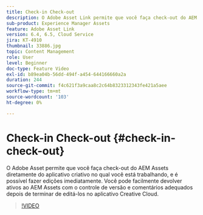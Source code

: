 ```yaml
---
title: Check-in Check-out
description: O Adobe Asset Link permite que você faça check-out do AEM Assets diretamente do aplicativo criativo no qual você está trabalhando, e é possível fazer edições imediatamente. Você pode facilmente devolver ativos ao AEM Assets com o controle de versão e comentários adequados depois de terminar de editá-los no aplicativo Creative Cloud.
sub-product: Experience Manager Assets
feature: Adobe Asset Link
version: 6.4, 6.5, Cloud Service
jira: KT-4910
thumbnail: 33886.jpg
topic: Content Management
role: User
level: Beginner
doc-type: Feature Video
exl-id: b89ea04b-56dd-494f-a454-644166660a2a
duration: 244
source-git-commit: f4c621f3a9caa8c2c64b8323312343fe421a5aee
workflow-type: tm+mt
source-wordcount: '103'
ht-degree: 0%

---
```


# Check-in Check-out {#check-in-check-out}

O Adobe Asset permite que você faça check-out do AEM Assets diretamente do aplicativo criativo no qual você está trabalhando, e é possível fazer edições imediatamente. Você pode facilmente devolver ativos ao AEM Assets com o controle de versão e comentários adequados depois de terminar de editá-los no aplicativo Creative Cloud.

>[!VIDEO](https://video.tv.adobe.com/v/33886?quality=12&learn=on)
